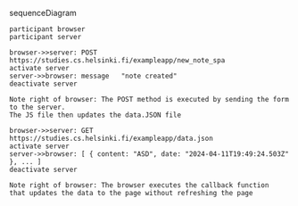 sequenceDiagram

    participant browser
    participant server

    browser->>server: POST https://studies.cs.helsinki.fi/exampleapp/new_note_spa
    activate server
    server->>browser: message   "note created"
    deactivate server

    Note right of browser: The POST method is executed by sending the form to the server. 
    The JS file then updates the data.JSON file

    browser->>server: GET https://studies.cs.helsinki.fi/exampleapp/data.json
    activate server
    server->>browser: [ { content: "ASD", date: "2024-04-11T19:49:24.503Z" }, ... ]
    deactivate server

    Note right of browser: The browser executes the callback function 
    that updates the data to the page without refreshing the page